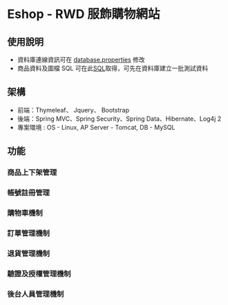 # Eshop - RWD 服飾購物網站
## 使用說明
* 資料庫連線資訊可在 [database.properties](https://github.com/waynelgithub/Eshop/blob/master-github/src/main/resources/database.properties) 修改
* 商品資料及圖檔 SQL 可在此[SQL](https://github.com/waynelgithub/Eshop/tree/master-github/WebContent/WEB-INF/resources)取得，可先在資料庫建立一批測試資料

## 架構
* 前端：Thymeleaf、 Jquery、 Bootstrap
* 後端：Spring MVC、Spring Security、Spring Data、Hibernate、Log4j 2
* 專案環境 : OS - Linux, AP Server - Tomcat, DB - MySQL

## 功能
### 商品上下架管理
### 帳號註冊管理
### 購物車機制
### 訂單管理機制
### 退貨管理機制
### 驗證及授權管理機制
### 後台人員管理機制

